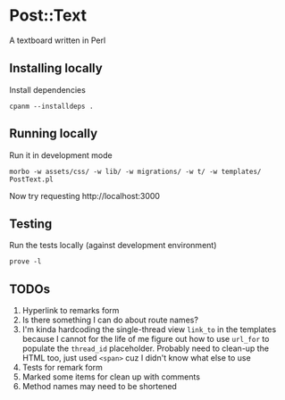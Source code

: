 # Post::Text

A textboard written in Perl

## Installing locally

Install dependencies

    cpanm --installdeps .

## Running locally

Run it in development mode

    morbo -w assets/css/ -w lib/ -w migrations/ -w t/ -w templates/ PostText.pl

Now try requesting http://localhost:3000

## Testing

Run the tests locally (against development environment)

    prove -l

## TODOs

1. Hyperlink to remarks form
1. Is there something I can do about route names?
1. I'm kinda hardcoding the single-thread view `link_to` in the
   templates because I cannot for the life of me figure out how to use
   `url_for` to populate the `thread_id` placeholder. Probably need to
   clean-up the HTML too, just used `<span>` cuz I didn't know what
   else to use
1. Tests for remark form
1. Marked some items for clean up with comments
1. Method names may need to be shortened
